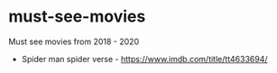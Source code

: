 # must-see-movies
Must see movies from 2018 - 2020

* Spider man spider verse - https://www.imdb.com/title/tt4633694/

